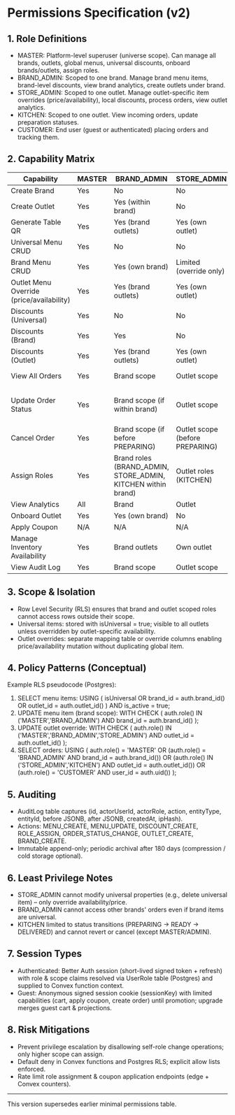 # Permissions Specification (v2)

## 1. Role Definitions
- MASTER: Platform-level superuser (universe scope). Can manage all brands, outlets, global menus, universal discounts, onboard brands/outlets, assign roles.
- BRAND_ADMIN: Scoped to one brand. Manage brand menu items, brand-level discounts, view brand analytics, create outlets under brand.
- STORE_ADMIN: Scoped to one outlet. Manage outlet-specific item overrides (price/availability), local discounts, process orders, view outlet analytics.
- KITCHEN: Scoped to one outlet. View incoming orders, update preparation statuses.
- CUSTOMER: End user (guest or authenticated) placing orders and tracking them.

## 2. Capability Matrix
| Capability | MASTER | BRAND_ADMIN | STORE_ADMIN | KITCHEN | CUSTOMER |
|------------|--------|-------------|-------------|---------|----------|
| Create Brand | Yes | No | No | No | No |
| Create Outlet | Yes | Yes (within brand) | No | No | No |
| Generate Table QR | Yes | Yes (brand outlets) | Yes (own outlet) | No | No |
| Universal Menu CRUD | Yes | No | No | No | No |
| Brand Menu CRUD | Yes | Yes (own brand) | Limited (override only) | No | No |
| Outlet Menu Override (price/availability) | Yes | Yes (brand outlets) | Yes (own outlet) | No | No |
| Discounts (Universal) | Yes | No | No | No | No |
| Discounts (Brand) | Yes | Yes | No | No | No |
| Discounts (Outlet) | Yes | Yes (brand outlets) | Yes (own outlet) | No | No |
| View All Orders | Yes | Brand scope | Outlet scope | Outlet scope | Own only |
| Update Order Status | Yes | Brand scope (if within brand) | Outlet scope | Outlet scope (limited transitions) | No |
| Cancel Order | Yes | Brand scope (if before PREPARING) | Outlet scope (before PREPARING) | No | No |
| Assign Roles | Yes | Brand roles (BRAND_ADMIN, STORE_ADMIN, KITCHEN within brand) | Outlet roles (KITCHEN) | No | No |
| View Analytics | All | Brand | Outlet | No | No |
| Onboard Outlet | Yes | Yes (own brand) | No | No | No |
| Apply Coupon | N/A | N/A | N/A | N/A | Yes |
| Manage Inventory Availability | Yes | Brand outlets | Own outlet | No | No |
| View Audit Log | Yes | Brand scope | Outlet scope | No | No |

## 3. Scope & Isolation
- Row Level Security (RLS) ensures that brand and outlet scoped roles cannot access rows outside their scope.
- Universal items: stored with isUniversal = true; visible to all outlets unless overridden by outlet-specific availability.
- Outlet overrides: separate mapping table or override columns enabling price/availability mutation without duplicating global item.

## 4. Policy Patterns (Conceptual)
Example RLS pseudocode (Postgres):
1. SELECT menu items:
	USING ( isUniversal OR brand_id = auth.brand_id() OR outlet_id = auth.outlet_id() ) AND is_active = true;
2. UPDATE menu item (brand scope):
	WITH CHECK ( auth.role() IN ('MASTER','BRAND_ADMIN') AND brand_id = auth.brand_id() );
3. UPDATE outlet override:
	WITH CHECK ( auth.role() IN ('MASTER','BRAND_ADMIN','STORE_ADMIN') AND outlet_id = auth.outlet_id() );
4. SELECT orders:
	USING (
		auth.role() = 'MASTER' OR
		(auth.role() = 'BRAND_ADMIN' AND brand_id = auth.brand_id()) OR
		(auth.role() IN ('STORE_ADMIN','KITCHEN') AND outlet_id = auth.outlet_id()) OR
		(auth.role() = 'CUSTOMER' AND user_id = auth.uid())
	);

## 5. Auditing
- AuditLog table captures (id, actorUserId, actorRole, action, entityType, entityId, before JSONB, after JSONB, createdAt, ipHash).
- Actions: MENU_CREATE, MENU_UPDATE, DISCOUNT_CREATE, ROLE_ASSIGN, ORDER_STATUS_CHANGE, OUTLET_CREATE, BRAND_CREATE.
- Immutable append-only; periodic archival after 180 days (compression / cold storage optional).

## 6. Least Privilege Notes
- STORE_ADMIN cannot modify universal properties (e.g., delete universal item) – only override availability/price.
- BRAND_ADMIN cannot access other brands' orders even if brand items are universal.
- KITCHEN limited to status transitions (PREPARING -> READY -> DELIVERED) and cannot revert or cancel (except MASTER/ADMIN).

## 7. Session Types
- Authenticated: Better Auth session (short-lived signed token + refresh) with role & scope claims resolved via UserRole table (Postgres) and supplied to Convex function context.
- Guest: Anonymous signed session cookie (sessionKey) with limited capabilities (cart, apply coupon, create order) until promotion; upgrade merges guest cart & projections.

## 8. Risk Mitigations
- Prevent privilege escalation by disallowing self-role change operations; only higher scope can assign.
- Default deny in Convex functions and Postgres RLS; explicit allow lists enforced.
- Rate limit role assignment & coupon application endpoints (edge + Convex counters).

---
This version supersedes earlier minimal permissions table.
